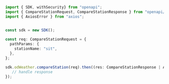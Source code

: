 <!-- Start SDK Example Usage -->
```typescript
import { SDK, withSecurity} from "openapi";
import { CompareStationRequest, CompareStationResponse } from "openapi/src/sdk/models/operations";
import { AxiosError } from "axios";


const sdk = new SDK();
    
const req: CompareStationRequest = {
  pathParams: {
    stationName: "sit",
  },
};

sdk.odWeather.compareStation(req).then((res: CompareStationResponse | AxiosError) => {
   // handle response
});
```
<!-- End SDK Example Usage -->